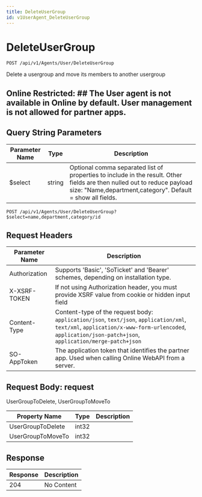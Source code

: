 ```yaml
---
title: DeleteUserGroup
id: v1UserAgent_DeleteUserGroup
---
```


# DeleteUserGroup

```http
POST /api/v1/Agents/User/DeleteUserGroup
```

Delete a usergroup and move its members to another usergroup



## Online Restricted: ## The User agent is not available in Online by default. User management is not allowed for partner apps.





## Query String Parameters

| Parameter Name | Type |  Description |
|----------------|------|--------------|
| $select | string |  Optional comma separated list of properties to include in the result. Other fields are then nulled out to reduce payload size: "Name,department,category". Default = show all fields. |

```http
POST /api/v1/Agents/User/DeleteUserGroup?$select=name,department,category/id
```


## Request Headers

| Parameter Name | Description |
|----------------|-------------|
| Authorization  | Supports 'Basic', 'SoTicket' and 'Bearer' schemes, depending on installation type. |
| X-XSRF-TOKEN   | If not using Authorization header, you must provide XSRF value from cookie or hidden input field |
| Content-Type | Content-type of the request body: `application/json`, `text/json`, `application/xml`, `text/xml`, `application/x-www-form-urlencoded`, `application/json-patch+json`, `application/merge-patch+json` |
| SO-AppToken | The application token that identifies the partner app. Used when calling Online WebAPI from a server. |

## Request Body: request  

UserGroupToDelete, UserGroupToMoveTo 

| Property Name | Type |  Description |
|----------------|------|--------------|
| UserGroupToDelete | int32 |  |
| UserGroupToMoveTo | int32 |  |


## Response


| Response | Description |
|----------------|-------------|
| 204 | No Content |